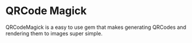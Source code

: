 # QRCode Magick

QRCodeMagick is a easy to use gem that makes generating QRCodes and 
rendering them to images super simple.
